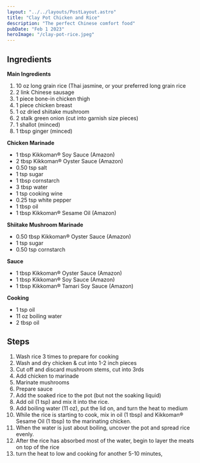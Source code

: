 ```yaml
---
layout: "../../layouts/PostLayout.astro"
title: "Clay Pot Chicken and Rice"
description: "The perfect Chinese comfort food"
pubDate: "Feb 1 2023"
heroImage: "/clay-pot-rice.jpeg"
---
```


## Ingredients

**Main Ingredients**

1. 10 oz long grain rice (Thai jasmine, or your preferred long grain rice
2. 2 link Chinese sausage
3. 1 piece bone-in chicken thigh
4. 1 piece chicken breast
5. 1 oz dried shiitake mushroom
6. 2 stalk green onion (cut into garnish size pieces)
7. 1 shallot (minced)
8. 1 tbsp ginger (minced)

**Chicken Marinade**

- 1 tbsp Kikkoman® Soy Sauce (Amazon)
- 2 tbsp Kikkoman® Oyster Sauce (Amazon)
- 0.50 tsp salt
- 1 tsp sugar
- 1 tbsp cornstarch
- 3 tbsp water
- 1 tsp cooking wine
- 0.25 tsp white pepper
- 1 tbsp oil
- 1 tbsp Kikkoman® Sesame Oil (Amazon)

**Shiitake Mushroom Marinade**

- 0.50 tbsp Kikkoman® Oyster Sauce (Amazon)
- 1 tsp sugar
- 0.50 tsp cornstarch

**Sauce**

- 1 tbsp Kikkoman® Oyster Sauce (Amazon)
- 1 tbsp Kikkoman® Soy Sauce (Amazon)
- 1 tbsp Kikkoman® Tamari Soy Sauce (Amazon​)

**Cooking**

- 1 tsp oil
- 11 oz boiling water
- 2 tbsp oil

## Steps

1. Wash rice 3 times to prepare for cooking
2. Wash and dry chicken & cut into 1-2 inch pieces
3. Cut off and discard mushroom stems, cut into 3rds
4. Add chicken to marinade
5. Marinate mushrooms
6. Prepare sauce
7. Add the soaked rice to the pot (but not the soaking liquid)
8. Add oil (1 tsp) and mix it into the rice.
9. Add boiling water (11 oz), put the lid on, and turn the heat to medium
10. While the rice is starting to cook, mix in oil (1 tbsp) and Kikkoman® Sesame Oil (1 tbsp) to the marinating chicken.
11. When the water is just about boiling, uncover the pot and spread rice evenly.
12. After the rice has absorbed most of the water, begin to layer the meats on top of the rice
13. turn the heat to low and cooking for another 5-10 minutes,
